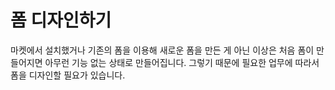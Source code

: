 # 폼 디자인하기
마켓에서 설치했거나 기존의 폼을 이용해 새로운 폼을 만든 게 아닌 이상은 처음 폼이 만들어지면 아무런 기능 없는 상태로 만들어집니다. 그렇기 때문에 필요한 업무에 따라서 폼을 디자인할 필요가 있습니다.
